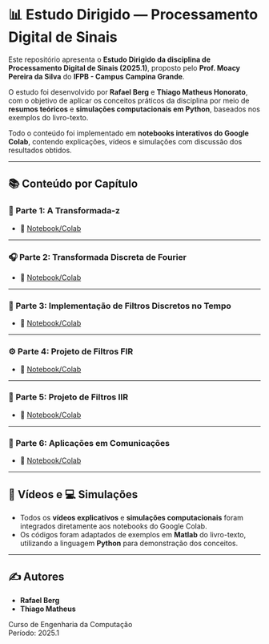 # 📊 Estudo Dirigido — Processamento Digital de Sinais

Este repositório apresenta o **Estudo Dirigido da disciplina de Processamento Digital de Sinais (2025.1)**, proposto pelo **Prof. Moacy Pereira da Silva** do **IFPB - Campus Campina Grande**.

O estudo foi desenvolvido por **Rafael Berg** e **Thiago Matheus Honorato**, com o objetivo de aplicar os conceitos práticos da disciplina por meio de **resumos teóricos** e **simulações computacionais em Python**, baseados nos exemplos do livro-texto.

Todo o conteúdo foi implementado em **notebooks interativos do Google Colab**, contendo explicações, vídeos e simulações com discussão dos resultados obtidos.

---

## 📚 Conteúdo por Capítulo

### 🧩 Parte 1: A Transformada-z
- 📒 [Notebook/Colab](https://colab.research.google.com/drive/11a01P3aGaxQznDJK8sJbeEaMAjLlRgYz?usp=sharing)

---

### 🎧 Parte 2: Transformada Discreta de Fourier
- 📒 [Notebook/Colab](https://colab.research.google.com/drive/1HcRGuq0YfdiHWK_92TBqrP1V9MzUmCJR)

---

### 🧪 Parte 3: Implementação de Filtros Discretos no Tempo
- 📒 [Notebook/Colab](https://colab.research.google.com/drive/11Nud8vUrpAjMHgmIBSS3RPRCWWqBoBlg?usp=sharing)

---

### ⚙️ Parte 4: Projeto de Filtros FIR
- 📒 [Notebook/Colab](https://colab.research.google.com/drive/1FldLlmd5ZHDUdTT8zBa-QPHYPSWP_xAA)

---

### 🔄 Parte 5: Projeto de Filtros IIR
- 📒 [Notebook/Colab](https://colab.research.google.com/drive/1DWrIBlhTKx3M6q0q7ARQFBJx9NvzdWb0?usp=sharing)

---

### 📡 Parte 6: Aplicações em Comunicações
- 📒 [Notebook/Colab](https://colab.research.google.com/drive/1cLNNBJrzLJRr5qU6gs90EUAlBr7uigJF)

---

## 🎥 Vídeos e 💻 Simulações

- Todos os **vídeos explicativos** e **simulações computacionais** foram integrados diretamente aos notebooks do Google Colab.
- Os códigos foram adaptados de exemplos em **Matlab** do livro-texto, utilizando a linguagem **Python** para demonstração dos conceitos.

---

## ✍️ Autores

- **Rafael Berg**  
- **Thiago Matheus**  

Curso de Engenharia da Computação  
Período: 2025.1
